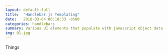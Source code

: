 ```yaml
---
layout: default-full
title:  "Handlebar.js Templating"
date:   2018-03-04 06:18:33 -0500
categories: handlebars
summary: Various UI elements that populate with javascript object data.
img: 01.jpg
---
```


Things